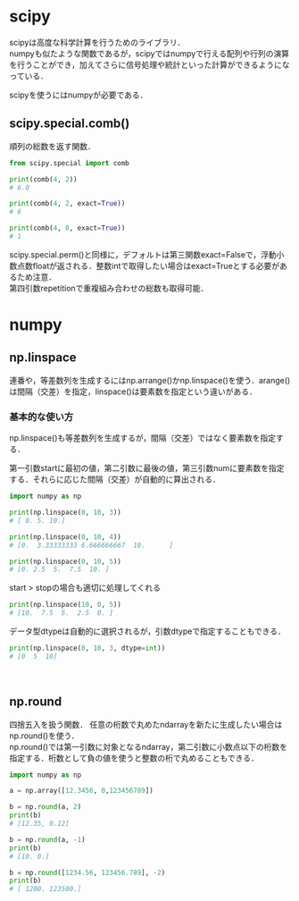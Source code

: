 # scipy
scipyは高度な科学計算を行うためのライブラリ．<br>
numpyも似たような関数であるが，scipyではnumpyで行える配列や行列の演算を行うことができ，加えてさらに信号処理や統計といった計算ができるようになっている．<br>

scipyを使うにはnumpyが必要である．

## scipy.special.comb()
順列の総数を返す関数．<br>
```python
from scipy.special import comb

print(comb(4, 2))
# 6.0

print(comb(4, 2, exact=True))
# 6

print(comb(4, 0, exact=True))
# 1
```

scipy.special.perm()と同様に，デフォルトは第三関数exact=Falseで，浮動小数点数floatが返される．整数intで取得したい場合はexact=Trueとする必要があるため注意．<br>
第四引数repetitionで重複組み合わせの総数も取得可能．<br>

# numpy

## np.linspace
連番や，等差数列を生成するにはnp.arrange()かnp.linspace()を使う．arange()は間隔（交差）を指定，linspace()は要素数を指定という違いがある．
### 基本的な使い方
np.linspace()も等差数列を生成するが，間隔（交差）ではなく要素数を指定する．<br>

第一引数startに最初の値，第二引数に最後の値，第三引数numに要素数を指定する．それらに応じた間隔（交差）が自動的に算出される．<br>
```python
import numpy as np

print(np.linspace(0, 10, 3))
# [ 0. 5. 10.]

print(np.linspace(0, 10, 4))
# [0.  3.33333333 6.666666667  10.      ]

print(np.linspace(0, 10, 5))
# [0. 2.5  5.  7.5  10. ]
```

start > stopの場合も適切に処理してくれる
```python
print(np.linspace(10, 0, 5))
# [10.  7.5  5.  2.5  0. ]
```

データ型dtypeは自動的に選択されるが，引数dtypeで指定することもできる．
```python
print(np.linspace(0, 10, 3, dtype=int))
# [0  5  10]
```

<br>

## np.round
四捨五入を扱う関数．
任意の桁数で丸めたndarrayを新たに生成したい場合はnp.round()を使う．<br>
np.round()では第一引数に対象となるndarray，第二引数に小数点以下の桁数を指定する．桁数として負の値を使うと整数の桁で丸めることもできる．
```python
import numpy as np

a = np.array([12.3456, 0,123456789])

b = np.round(a, 2)
print(b)
# [12.35, 0.12]

b = np.round(a, -1)
print(b)
# [10. 0.]

b = np.round([1234.56, 123456.789], -2)
print(b)
# [ 1200. 123500.]
```